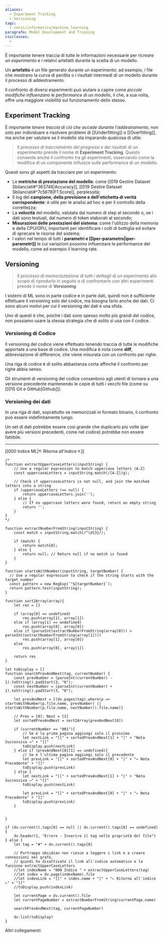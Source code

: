 ```yaml
---
aliases: 
  - Experiment Tracking
  - Versioning
tags:
  - corsi/informatica/machine_learning
paragrafo: Model Development and Training
cssclasses:
  - 
---
```

È importante tenere traccia di tutte le informazioni necessarie per *ricreare un esperimento* e i relativi artefatti durante la scelta di un modello.

Un **artefatto** è un file generato durante un esperimento: ad esempio, i file che mostrano la curva di perdita o i risultati intermedi di un modello durante il processo di addestramento.

Il confronto di diversi esperimenti può aiutare a capire come *piccole modifiche influenzano le performance di un modello*, il che, a sua volta, offre una maggiore visibilità sul funzionamento dello stesso.

## Experiment Tracking
È importante *tenere traccia di ciò che accade durante l'addestramento*, non solo per individuare e risolvere problemi di [[Underfitting]] o [[Overfitting]], ma anche per
valutare se il modello sta imparando qualcosa di utile. 

>Il *processo di tracciamento dei progressi e dei risultati* di un esperimento prende il nome di **Experiment Tracking**. Questo consente anche il confronto tra gli esperimenti, osservando come la modifica di un componente influisce sulle performance di un modello.

Questi sono gli aspetti da tracciare per un esperimento:
- Le **metriche di prestazione del modello**: come [[019 Gestire Dataset Sbilanciati#^363748|Accuracy]], [[019 Gestire Dataset Sbilanciati#^7c5678|F1 Score]], perplessità;
- Il log del **campione, della previsione e dell'etichetta di verità corrispondente**: è utile per le analisi ad hoc e per il controllo della correttezza;
- La **velocità** del modello, valutata dal numero di step al secondo o, se i dati sono testuali, dal numero di token elaborati al secondo;
- **Misurazioni delle prestazioni del sistema**: come l'utilizzo della memoria e della CPU/GPU,  importanti per identificare i colli di bottiglia ed evitare di sprecare le risorse del sistema;
- I valori nel tempo di tutti i **parametri e [[Iper-parametro|iper-parametri]]** le cui variazioni possono influenzare le performance del modello, come ad esempio il learning rate.

## Versioning
>Il *processo di memorizzazione di tutti i dettagli* di un esperimento allo scopo di riprodurlo in seguito o di confrontarlo con altri esperimenti prende il nome di **Versioning**.

I sistemi di ML sono in parte codice e in parte dati, quindi non è sufficiente effettuare il versioning solo del codice, ma bisogna farlo anche dei dati. Ci sono alcuni motivi per cui il versioning dei dati è una sfida. 

Uno di questi è che, poiché i dati sono spesso molto più grandi del codice, non possiamo usare la stessa strategia che di solito si usa con il codice.

### Versioning di Codice
Il versioning del codice viene effettuato tenendo traccia di tutte le modifiche apportate a una base di codice.
Una modifica è nota come **diff**, abbreviazione di difference, che viene misurata con un confronto per righe.

Una riga di codice è di solito abbastanza corta affinché il confronto per righe abbia senso.

Gli strumenti di versioning del codice consentono agli utenti di tornare a una versione precedente mantenendo le copie di tutti i vecchi file (come su [[015 Git e GitHub|Github]]).

### Versioning dei dati
In una riga di dati, soprattutto se memorizzati in formato binario, il confronto può essere indefinitamente lungo.

Un set di dati potrebbe essere così grande che duplicarlo più volte (per avere più versioni precedenti, come nel codice) potrebbe non essere fattibile.


___
[[000 Indice ML|↖ Ritorna all'indice ↖]]

```dataviewjs
/*
function extractUpperCaseLetters(inputString) {
	// Use a regular expression to match uppercase letters (A-Z)
	const uppercaseLetters = inputString.match(/[A-Z]/g);
	
	// Check if uppercaseLetters is not null, and join the matched letters into a string
	if (uppercaseLetters !== null) {
		return uppercaseLetters.join('');
	} else {
	    // If no uppercase letters were found, return an empty string
	    return '';
	}
}
*/

function extractNumberFromString(inputString) {
	const match = inputString.match(/^\d{3}/);
	
	if (match) {
		return match[0];
	} else {
		return null; // Return null if no match is found
	}
}

function startsWithNumber(inputString, targetNumber) {
  // Use a regular expression to check if the string starts with the target number
  const pattern = new RegExp(`^${targetNumber}`);
  return pattern.test(inputString);
}

function sort2Array(array){
	let res = []
	
	if (array[0] == undefined)
		res.push(array[1], array[1])
	else if (array[1] == undefined)
		res.push(array[0], array[0])
	else if (parseInt(extractNumberFromString(array[0])) > parseInt(extractNumberFromString(array[1])))
		res.push(array[1], array[0])
	else
		res.push(array[0], array[1])
	
	return res
}

let toDisplay = []
function searchPrevAndNext(tag, currentNumber) {
	const prevNumber = (parseInt(currentNumber) - 1).toString().padStart(3, "0");
	const nextNumber = (parseInt(currentNumber) + 1).toString().padStart(3, "0");
	
	let prevAndNext = [(dv.pages(tag).where(p => startsWithNumber(p.file.name, prevNumber) || startsWithNumber(p.file.name, nextNumber)).file.name)]
	
	// Prev = [0]; Next = [1]
	let sortedPrevAndNext = sort2Array(prevAndNext[0])
	
	if (currentNumber == "001"){ 
		// Se è la prima pagina aggiungi solo il prossimo
		let nextLink = "[[" + sortedPrevAndNext[1] + "|" + "Nota Successiva →" + "]]"
		toDisplay.push(nextLink)
	} else if (prevAndNext[0][1] == undefined){
		// Se è l'ultima pagina aggiungi solo il precedente
		let prevLink = "[[" + sortedPrevAndNext[0] + "|" + "← Nota Precedente" + "]]"
		toDisplay.push(prevLink)
	} else {
		let nextLink = "[[" + sortedPrevAndNext[1] + "|" + "Nota Successiva →" + "]]"
		toDisplay.push(nextLink)
		
		let prevLink = "[[" + sortedPrevAndNext[0] + "|" + "← Nota Precedente" + "]]"
		toDisplay.push(prevLink)
	}
	
	
}

if (dv.current().tags[0] == null || dv.current().tags[0] == undefined){
	dv.header(1, "Errore - Inserire il tag nelle proprietà del file")
} else {
	let tag = "#" + dv.current().tags[0]

	// Purtroppo obsidian non riesce a leggere i link e a creare connessioni nel grafo,
	// quindi ho disattivato il link all'indice automatico e la funzione extractUpperCaseLetters
	//let indexName = "000 Indice " + extractUpperCaseLetters(tag)
	//let index = dv.page(indexName).file
	//let indexLink = "[[" + index.name + "|" + "↖ Ritorna all'indice ↖" + "]]"
	//toDisplay.push(indexLink)
	
	let currentPage = dv.current().file
	let currentPageNumber = extractNumberFromString(currentPage.name)
	
	searchPrevAndNext(tag, currentPageNumber)
	
	dv.list(toDisplay)
}
```

Altri collegamenti: 